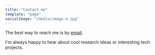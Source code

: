 ```yaml
---
title: "Contact me"
template: "page"
socialImage: "/media/image-4.jpg"
---
```



The best way to reach me is by [email](mailto:michael.walmsley@manchester.ac.uk). 

I'm always happy to hear about cool research ideas or interesting tech projects.